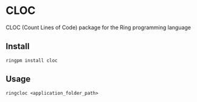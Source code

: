 # CLOC

CLOC (Count Lines of Code) package for the Ring programming language

## Install

	ringpm install cloc

## Usage

	ringcloc <application_folder_path>